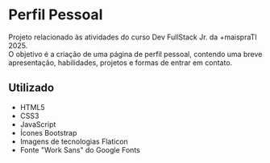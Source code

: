 # Perfil Pessoal

Projeto relacionado às atividades do curso Dev FullStack Jr. da +maispraTI 2025. <br>
O objetivo é a criação de uma página de perfil pessoal, contendo uma breve apresentação, habilidades, projetos e formas de entrar em contato.

## Utilizado
- HTML5
- CSS3
- JavaScript
- Ícones Bootstrap
- Imagens de tecnologias Flaticon
- Fonte "Work Sans" do Google Fonts 